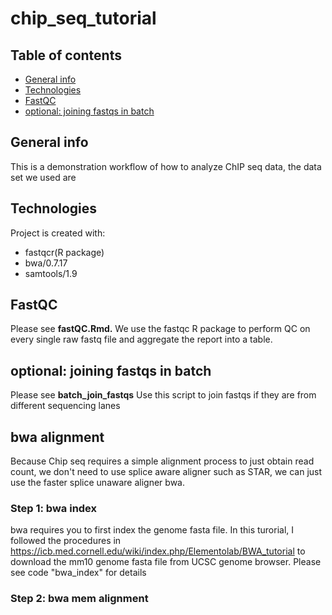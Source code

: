 # chip_seq_tutorial


## Table of contents
* [General info](#general-info)
* [Technologies](#technologies)
* [FastQC](#fastqc)
* [optional: joining fastqs in batch](#joinfastqs)

## General info
This is a demonstration workflow of how to analyze ChIP seq data, the data set we used are
	
## Technologies
Project is created with:
* fastqcr(R package)
* bwa/0.7.17
* samtools/1.9

## FastQC
Please see **fastQC.Rmd.**
We use the fastqc R package to perform QC on every single raw fastq file and aggregate the report into a table.

## optional: joining fastqs in batch
Please see **batch_join_fastqs**
Use this script to join fastqs if they are from different sequencing lanes

## bwa alignment
Because Chip seq requires a simple alignment process to just obtain read count, we don't need to use splice aware aligner such as STAR, we can just use the faster splice unaware aligner bwa.
### Step 1: bwa index
bwa requires you to first index the genome fasta file. In this turorial, I followed the procedures in https://icb.med.cornell.edu/wiki/index.php/Elementolab/BWA_tutorial to download the mm10 genome fasta file from UCSC genome browser. Please see code "bwa_index" for details
### Step 2: bwa mem alignment
